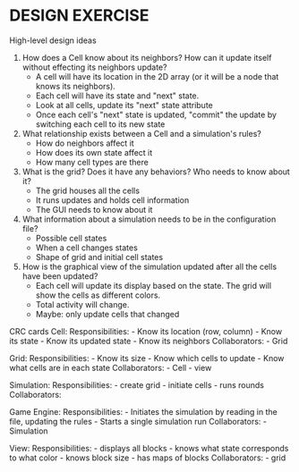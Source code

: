 # DESIGN EXERCISE

High-level design ideas
1. How does a Cell know about its neighbors? How can it update itself without effecting its neighbors update?
    - A cell will have its location in the 2D array (or it will be a node that knows its neighbors).
    - Each cell will have its state and "next" state.
    - Look at all cells, update its "next" state attribute
    - Once each cell's "next" state is updated, "commit" the update by switching each cell to its new state
2. What relationship exists between a Cell and a simulation's rules?
    - How do neighbors affect it
    - How does its own state affect it
    - How many cell types are there
3. What is the grid? Does it have any behaviors? Who needs to know about it?
    - The grid houses all the cells
    - It runs updates and holds cell information
    - The GUI needs to know about it
4. What information about a simulation needs to be in the configuration file?
    - Possible cell states
    - When a cell changes states
    - Shape of grid and initial cell states
5. How is the graphical view of the simulation updated after all the cells have been updated?
    - Each cell will update its display based on the state. The grid will show the cells as different colors.
    - Total activity will change.
    - Maybe: only update cells that changed

CRC cards
Cell:
Responsibilities:
    - Know its location (row, column)
    - Know its state
    - Know its updated state
    - Know its neighbors
Collaborators: 
    - Grid

Grid:
Responsibilities:
    - Know its size
    - Know which cells to update
    - Know what cells are in each state
Collaborators:
    - Cell
    - view

Simulation:
Responsibilities:
    - create grid
    - initiate cells
    - runs rounds
Collaborators: 

Game Engine:
Responsibilities:
    - Initiates the simulation by reading in the file, updating the rules
    - Starts a single simulation run
Collaborators:
    - Simulation

View:
Responsibilities:
    - displays all blocks
    - knows what state corresponds to what color
    - knows block size
    - has maps of blocks
Collaborators: 
    - grid

